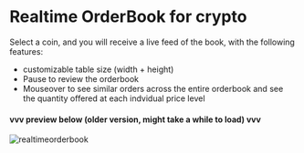 # Realtime OrderBook for crypto

Select a coin, and you will receive a live feed of the book, with the following features:
- customizable table size (width + height)
- Pause to review the orderbook
- Mouseover to see similar orders across the entire orderbook and see the quantity offered at each indvidual price level

#### vvv preview below (older version, might take a while to load) vvv

![realtimeorderbook](https://github.com/azurkistan/realtime-ob/assets/158617303/f9063e8c-f4ee-46ac-8a4f-1a0685a78b97)
